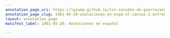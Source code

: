 ```yaml
---
annotation_page_uri: https://lgsump.github.io/los-sonidos-de-guerra/annotations/1981-05-20-anotaciones-en-espa-ol-canvas-1-enfrentamiento.json
annotation_page_slug: 1981-05-20-anotaciones-en-espa-ol-canvas-1-enfrentamiento
layout: annotation_page
manifest_label: 1981-05-20, Anotaciones en español

---
```

